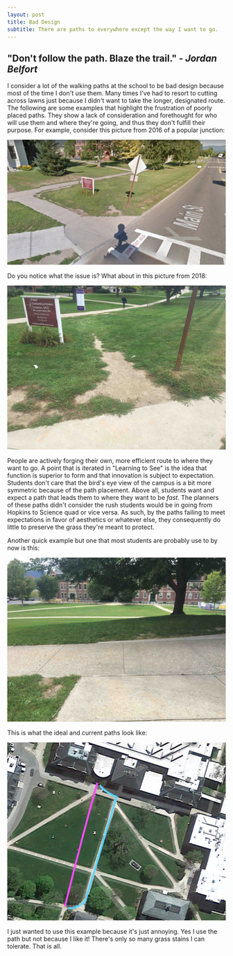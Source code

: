 ```yaml
---
layout: post
title: Bad Design
subtitle: There are paths to everywhere except the way I want to go.
---
```


## "Don't follow the path. Blaze the trail." - *Jordan Belfort* ##

I consider a lot of the walking paths at the school to be bad design because most of the time I don't use them. Many times I've had to resort to cutting across lawns just because I didn't want to take the longer, designated route. The following are some examples that highlight the frustration of poorly placed paths. They show a lack of consideration and forethought for who will use them and where they're going, and thus they don't fulfill their purpose. For example, consider this picture from 2016 of a popular junction:

![](/img/used_map_path.jpg)

Do you notice what the issue is? What about in this picture from 2018:

![](/img/IMG_0722.jpg)

People are actively forging their own, more efficient route to where they want to go. A point that is iterated in "Learning to See" is the idea that function is superior to form and that innovation is subject to expectation. Students don't care that the bird's eye view of the campus is a bit more symmetric because of the path placement. Above all, students want and expect a path that leads them to where they want to be *fast*. The planners of these paths didn't consider the rush students would be in going from Hopkins to Science quad or vice versa. As such, by the paths failing to meet expectations in favor of aesthetics or whatever else, they consequently do little to preserve the grass they're meant to protect.

Another quick example but one that most students are probably use to by now is this:

![](/img/IMG_0725.jpg)

This is what the ideal and current paths look like:

![](/img/schow_map_path.jpg)

I just wanted to use this example because it's just annoying. Yes I use the path but not because I like it! There's only so many grass stains I can tolerate. That is all.


